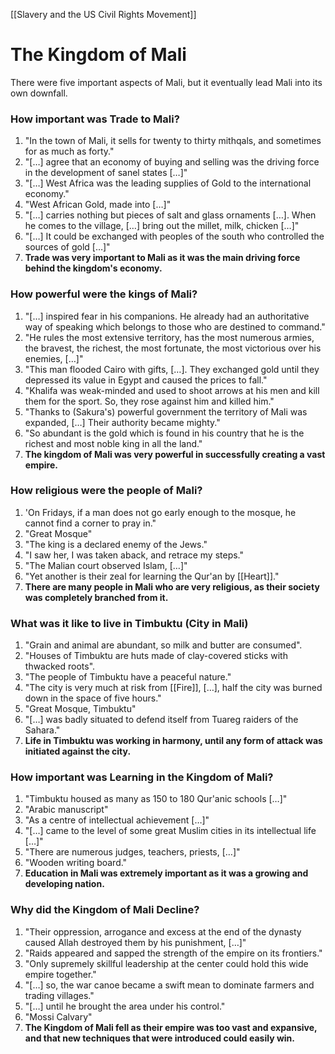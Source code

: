 [[Slavery and the US Civil Rights Movement]]
# The Kingdom of Mali
There were five important aspects of Mali, but it eventually lead Mali into its own downfall.
### How important was Trade to Mali?
1. "In the town of Mali, it sells for twenty to thirty mithqals, and sometimes for as much as forty."
2. "[…] agree that an economy of buying and selling was the driving force in the development of sanel states […]"
3. "[…] West Africa was the leading supplies of Gold to the international economy."
4. "West African Gold, made into […]"
5. "[…] carries nothing but pieces of salt and glass ornaments […]. When he comes to the village, […] bring out the millet, milk, chicken […]"
6. "[…] It could be exchanged with peoples of the south who controlled the sources of gold […]"
7. **Trade was very important to Mali as it was the main driving force behind the kingdom's economy.**
### How powerful were the kings of Mali?
1. "[…] inspired fear in his companions. He already had an authoritative way of speaking which belongs to those who are destined to command."
2. "He rules the most extensive territory, has the most numerous armies, the bravest, the richest, the most fortunate, the most victorious over his enemies, […]"
3. "This man flooded Cairo with gifts, […]. They exchanged gold until they depressed its value in Egypt and caused the prices to fall."
4. "Khalifa was weak-minded and used to shoot arrows at his men and kill them for the sport. So, they rose against him and killed him."
5. "Thanks to (Sakura's) powerful government the territory of Mali was expanded, […] Their authority became mighty."
6. "So abundant is the gold which is found in his country that he is the richest and most noble king in all the land."
7. **The kingdom of Mali was very powerful in successfully creating a vast empire.**
### How religious were the people of Mali? 
1. 'On Fridays, if a man does not go early enough to the mosque, he cannot find a corner to pray in."
2. "Great Mosque"
3. "The king is a declared enemy of the Jews."
4. "I saw her, I was taken aback, and retrace my steps."
5. "The Malian court observed Islam, […]"
6. "Yet another is their zeal for learning the Qur'an by [[Heart]]."
7. **There are many people in Mali who are very religious, as their society was completely branched from it.**
### What was it like to live in Timbuktu (City in Mali)
1. "Grain and animal are abundant, so milk and butter are consumed".
2. "Houses of Timbuktu are huts made of clay-covered sticks with thwacked roots".
3. "The people of Timbuktu have a peaceful nature."
4. "The city is very much at risk from [[Fire]], […], half the city was burned down in the space of five hours."
5. "Great Mosque, Timbuktu"
6. "[…] was badly situated to defend itself from Tuareg raiders of the Sahara."
7. **Life in Timbuktu was working in harmony, until any form of attack was initiated against the city.**
### How important was Learning in the Kingdom of Mali?
1. "Timbuktu housed as many as 150 to 180 Qur'anic schools […]"
2. "Arabic manuscript"
3. "As a centre of intellectual achievement […]"
4. "[…] came to the level of some great Muslim cities in its intellectual life […]"
5. "There are numerous judges, teachers, priests, […]"
6. "Wooden writing board."
7. **Education in Mali was extremely important as it was a growing and developing nation.**
### Why did the Kingdom of Mali Decline?
1. "Their oppression, arrogance and excess at the end of the dynasty caused Allah destroyed them by his punishment, […]"
2. "Raids appeared and sapped the strength of the empire on its frontiers."
3. "Only supremely skillful leadership at the center could hold this wide empire together."
4. "[…] so, the war canoe became a swift mean to dominate farmers and trading villages."
5. "[…] until he brought the area under his control."
6. "Mossi Calvary"
7. **The Kingdom of Mali fell as their empire was too vast and expansive, and that new techniques that were introduced could easily win.**
